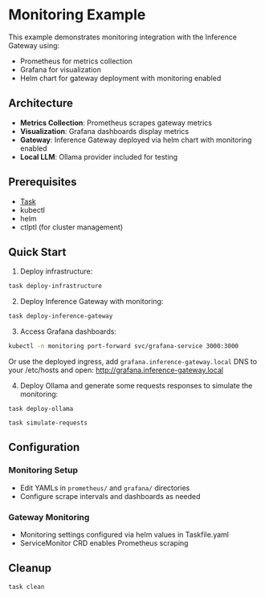 # Monitoring Example

This example demonstrates monitoring integration with the Inference Gateway using:

- Prometheus for metrics collection
- Grafana for visualization
- Helm chart for gateway deployment with monitoring enabled

## Architecture

- **Metrics Collection**: Prometheus scrapes gateway metrics
- **Visualization**: Grafana dashboards display metrics
- **Gateway**: Inference Gateway deployed via helm chart with monitoring enabled
- **Local LLM**: Ollama provider included for testing

## Prerequisites

- [Task](https://taskfile.dev/installation/)
- kubectl
- helm
- ctlptl (for cluster management)

## Quick Start

1. Deploy infrastructure:

```bash
task deploy-infrastructure
```

2. Deploy Inference Gateway with monitoring:

```bash
task deploy-inference-gateway
```

3. Access Grafana dashboards:

```bash
kubectl -n monitoring port-forward svc/grafana-service 3000:3000
```

Or use the deployed ingress, add `grafana.inference-gateway.local` DNS to your /etc/hosts and open: http://grafana.inference-gateway.local

4. Deploy Ollama and generate some requests responses to simulate the monitoring:

```
task deploy-ollama
```

```
task simulate-requests
```

## Configuration

### Monitoring Setup

- Edit YAMLs in `prometheus/` and `grafana/` directories
- Configure scrape intervals and dashboards as needed

### Gateway Monitoring

- Monitoring settings configured via helm values in Taskfile.yaml
- ServiceMonitor CRD enables Prometheus scraping

## Cleanup

```bash
task clean
```

